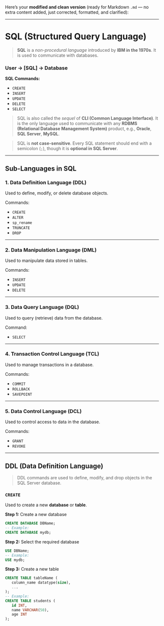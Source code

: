 Here’s your **modified and clean version** (ready for Markdown `.md` — no extra content added, just corrected, formatted, and clarified):

---

# SQL (Structured Query Language)

> **SQL** is a *non-procedural language* introduced by **IBM in the 1970s**. It is used to communicate with databases.

### User → [SQL] → Database

**SQL Commands:**

* `CREATE`
* `INSERT`
* `UPDATE`
* `DELETE`
* `SELECT`

> SQL is also called the *sequel* of **CLI (Common Language Interface)**.
> It is the only language used to communicate with any **RDBMS (Relational Database Management System)** product,
> e.g., **Oracle**, **SQL Server**, **MySQL**.

> SQL is **not case-sensitive**.
> Every SQL statement should end with a semicolon (`;`), though it is **optional in SQL Server**.

---

## Sub-Languages in SQL

### 1. Data Definition Language (DDL)

Used to define, modify, or delete database objects.

Commands:

* `CREATE`
* `ALTER`
* `sp_rename`
* `TRUNCATE`
* `DROP`

---

### 2. Data Manipulation Language (DML)

Used to manipulate data stored in tables.

Commands:

* `INSERT`
* `UPDATE`
* `DELETE`

---

### 3. Data Query Language (DQL)

Used to query (retrieve) data from the database.

Command:

* `SELECT`

---

### 4. Transaction Control Language (TCL)

Used to manage transactions in a database.

Commands:

* `COMMIT`
* `ROLLBACK`
* `SAVEPOINT`

---

### 5. Data Control Language (DCL)

Used to control access to data in the database.

Commands:

* `GRANT`
* `REVOKE`

---

## DDL (Data Definition Language)

> DDL commands are used to define, modify, and drop objects in the SQL Server database.

### `CREATE`

Used to create a new **database** or **table**.

**Step 1:** Create a new database

```sql
CREATE DATABASE DBName;
-- Example:
CREATE DATABASE mydb;
```

**Step 2:** Select the required database

```sql
USE DBName;
-- Example:
USE mydb;
```

**Step 3:** Create a new table

```sql
CREATE TABLE tableName (
   column_name datatype(size),
   ...
);
-- Example:
CREATE TABLE students (
   id INT,
   name VARCHAR(50),
   age INT
);
```

